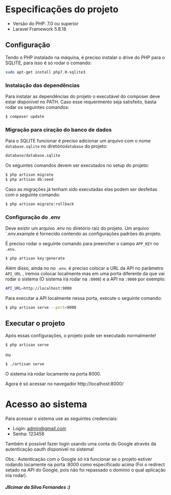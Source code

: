 # Especificações do projeto
- Versão do PHP: 7.0 ou superior
- Laravel Framework 5.8.18


## Configuração

Tendo o PHP instalado na máquina, é preciso instalar o drive do PHP para o SQLITE, para
isso é só rodar o comando: 

```bash
sudo apt-get install php7.0-sqlite3
``` 

### Instalação das dependências

Para instalar as dependências do projeto o executável do composer deve estar disponível no PATH.
Caso esse requerimento seja satisfeito, basta rodar os seguintes comandos:

```bash
$ composer update
```

### Migração para ciração do banco de dados
Para o SQLITE funcionar é preciso adicionar um arquivo 
com o nome `database.sqlite` no diretório`database` do projeto:

```bash 
database/database.sqlite
```

Os seguintes comandos devem ser executados no setup do projeto:

```bash
$ php artisan migrate
$ php artisan db:seed
```

Caso as migrações já tenham sido executadas elas podem ser desfeitas com o seguinte comando:

```bash
$ php artisan migrate:rollback
```

### Configuração do .env

Deve existir um arquivo .env no diretório raiz do projeto. Um arquivo `.env.example é fornecido contendo as configurações
padrões do projeto.

É preciso rodar o seguinte comando para preencher o campo `APP_KEY` no `.env`.

 ```bash 
$ php artisan key:generate
```

Além disso, ainda no no `.env`. é preciso colocar a URL da API no parâmetro `API_URL` , iremos colocar
localmente mas em uma porta diferente da que vai rodar o sistema (O sistema irá rodar na `:8000`) e a API 
na `:9000` por exemplo:

 ```bash 
API_URL=http://localhost:9000
```
Para executar a API localmente nessa porta, execute o seguinte comando:

 ```bash 
$ php artisan serve --port=9000
```

## Executar o projeto

Após essas configurações, o projeto pode ser executado normalmente! 

```bash
$ php artisan serve
```
ou 

```bash
$ ./artisan serve
```

O sistema irá rodar locamente na porta 8000.

Agora é só acessar no navegador http://localhost:8000/

# Acesso ao sistema

Para acessar o sistema use as seguintes credenciais:

- Login: admin@gmail.com
- Senha: 123456

Também é possível fazer login usando uma conta do Google através da
autenticação oauth disponível no sistema! 

Obs.: Autenticação com o Google só irá funcionar se o projeto estiver 
rodando locamente na porta :8000 como especificado acima (Foi o redirect setado na API do Google, pois não foi 
repassado o domínio o qual aplicação iria rodar). 

##### JIlcimar da Silva Fernandes :)
